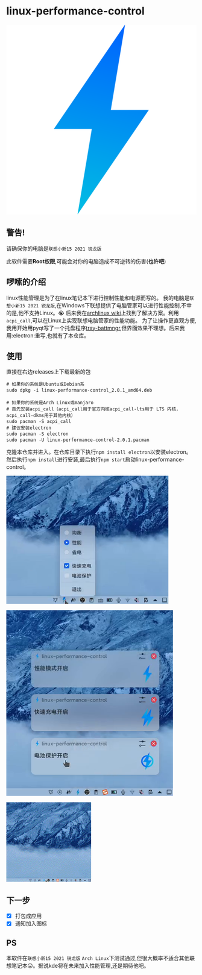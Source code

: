 # linux-performance-control

![](assets/icons/1024x1024.png)

##  警告!

请确保你的电脑是`联想小新15 2021 锐龙版`

此软件需要**Root权限**,可能会对你的电脑造成不可逆转的伤害(**也许吧**)

## 啰嗦的介绍

linux性能管理是为了在linux笔记本下进行控制性能和电源而写的。
我的电脑是`联想小新15 2021 锐龙版`,在Windows下联想提供了电脑管家可以进行性能控制,不幸的是,他不支持Linux。😭
后来我在[archlinux wiki](https://wiki.archlinux.org/title/Lenovo_IdeaPad_5_15are05)上找到了解决方案。利用`acpi_call`,可以在Linux上实现联想电脑管家的性能功能。
为了让操作更直观方便,我用开始用pyqt写了一个托盘程序[tray-battmngr](https://github.com/xushengfeng/tray-battmngr),但界面效果不理想。后来我用:electron:重写,也就有了本仓库。

## 使用

直接在右边releases上下载最新的包

```shell
# 如果你的系统是Ubuntu或Debian系
sudo dpkg -i linux-performance-control_2.0.1_amd64.deb

# 如果你的系统是Arch Linux或manjaro
# 首先安装acpi_call（acpi_call用于官方内核acpi_call-lts用于 LTS 内核，acpi_call-dkms用于其他内核）
sudo pacman -S acpi_call
# 建议安装electron
sudo pacman -S electron
sudo pacman -U linux-performance-control-2.0.1.pacman
```



克隆本仓库并进入。在仓库目录下执行`npm install electron`以安装electron。然后执行`npm install`进行安装,最后执行`npm start`启动linux-performance-control。

![](readme_assets/1.bmp)



![](readme_assets/2.bmp)

![](readme_assets/1633255001108.gif)

## 下一步
- [x] 打包成应用
- [x] 通知加入图标

## PS
本软件在`联想小新15 2021 锐龙版` `Arch Linux`下测试通过,但很大概率不适合其他联想笔记本😜。据说kde将在未来加入性能管理,还是期待他吧。
